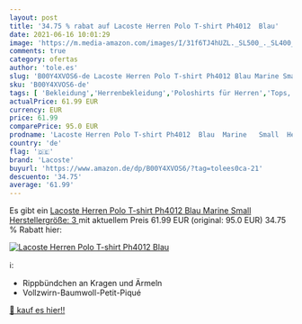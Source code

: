 ```yaml
---
layout: post
title: '34.75 % rabat auf Lacoste Herren Polo T-shirt Ph4012  Blau'
date: 2021-06-16 10:01:29
image: 'https://m.media-amazon.com/images/I/31f6TJ4hUZL._SL500_._SL400_.jpg'
comments: true
category: ofertas
author: 'tole.es'
slug: 'B00Y4XVOS6-de Lacoste Herren Polo T-shirt Ph4012 Blau Marine Small...'
sku: 'B00Y4XVOS6-de'
tags: [ 'Bekleidung','Herrenbekleidung','Poloshirts für Herren','Tops, T-Shirts & Hemden für Herren','lacoste', ]
actualPrice: 61.99 EUR
currency: EUR
price: 61.99
comparePrice: 95.0 EUR
prodname: 'Lacoste Herren Polo T-shirt Ph4012  Blau  Marine   Small  Herstellergröße: 3 '
country: 'de'
flag: '🇩🇪'
brand: 'Lacoste'
buyurl: 'https://www.amazon.de/dp/B00Y4XVOS6/?tag=tolees0ca-21'
descuento: '34.75'
average: '61.99'
---
```


Es gibt ein [Lacoste Herren Polo T-shirt Ph4012  Blau  Marine   Small  Herstellergröße: 3 ](https://www.amazon.de/dp/B00Y4XVOS6/?tag=tolees0ca-21) mit aktuellem Preis 61.99 EUR (original: 95.0 EUR) 34.75 % Rabatt hier:

[![Lacoste Herren Polo T-shirt Ph4012  Blau](https://m.media-amazon.com/images/I/31f6TJ4hUZL._SL500_._SL400_.jpg)](https://www.amazon.de/dp/B00Y4XVOS6/?tag=tolees0ca-21)

ℹ️:

- Rippbündchen an Kragen und Ärmeln
- Vollzwirn-Baumwoll-Petit-Piqué

[🛒 kauf es hier!!](https://www.amazon.de/dp/B00Y4XVOS6/?tag=tolees0ca-21)
